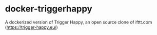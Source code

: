 # docker-triggerhappy
A dockerized version of Trigger Happy, an open source clone of ifttt.com (https://trigger-happy.eu/)
